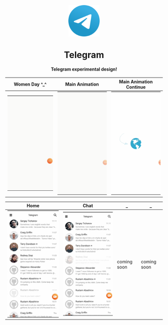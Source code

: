 <div align="center">
  <img width="100" height="100" src="https://github.com/zikwall/telegram/blob/master/screenshots/telega_icon.png">
  <h1>Telegram</h1>
  <h4>Telegram experimental design!</h4>
</div>

Women Day ^_^ | Main Animation | Main Animation Continue
--- | --- |  ---
![Gifwomen](/screenshots/women.gif) | ![Gif1](/screenshots/t1.gif)  | ![Gif1](/screenshots/t2.gif) 

Home | Chat | _ | _
--- | --- | --- | ---
![Gif0](/screenshots/home.gif) | ![Gifwomen](/screenshots/chat.gif) | coming soon  | coming soon
